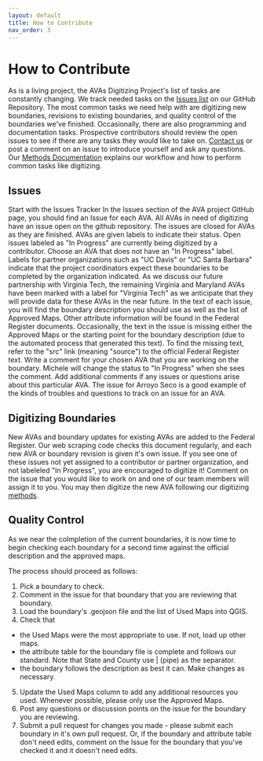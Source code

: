 ```yaml
---
layout: default
title: How to Contribute
nav_order: 3
---
```


# How to Contribute
As is a living project, the AVAs Digitizing Project's list of tasks are constantly changing. We track needed tasks on the [Issues list](https://github.com/UCDavisLibrary/ava/issues) on our GitHub Repository. The most common tasks we need help with are digitizing new boundaries, revisions to existing boundaries, and quality control of the boundaries we've finished. Occasionally, there are also programming and documentation tasks. Prospective contributors should review the open issues to see if there are any tasks they would like to take on. [Contact us](https://ucdavislibrary.github.io/ava/contact.html) or post a comment on an issue to introduce yourself and ask any questions. Our [Methods Documentation](https://ucdavislibrary.github.io/ava/methods.html) explains our workflow and how to perform common tasks like digitizing.

## Issues

Start with the Issues Tracker
In the Issues section of the AVA project GitHub page, you should find an Issue for each AVA. All AVAs in need of digitizing have an issue open on the github repository. The issues are closed for AVAs as they are finished. AVAs are given labels to indicate their status. Open issues labeled as "In Progress" are currently being digitized by a contributor. Choose an AVA that does not have an "In Progress" label. Labels for partner organizations such as "UC Davis" or "UC Santa Barbara" indicate that the project coordinators expect these boundaries to be completed by the organization indicated. As we discuss our future partnership with Virginia Tech, the remaining Virginia and Maryland AVAs have been marked with a label for "Virginia Tech" as we anticipate that they will provide data for these AVAs in the near future.
In the text of each issue, you will find the boundary description you should use as well as the list of Approved Maps. Other attribute information will be found in the Federal Register documents. Occasionally, the text in the issue is missing either the Approved Maps or the starting point for the boundary description (due to the automated process that generated this text). To find the missing text, refer to the "src" link (meaning "source") to the official Federal Register text.
Write a comment for your chosen AVA that you are working on the boundary. Michele will change the status to "In Progress" when she sees the comment. Add additional comments if any issues or questions arise about this particular AVA. The issue for Arroyo Seco is a good example of the kinds of troubles and questions to track on an issue for an AVA.

## Digitizing Boundaries

New AVAs and boundary updates for existing AVAs are added to the Federal Register.  Our web scraping code checks this document regularly, and each new AVA or boundary revision is given it's own issue.  If you see one of these issues not yet assigned to a contributor or partner organization, and not labeleled "In Progress", you are encouraged to digitize it!  Comment on the issue that you would like to work on and one of our team members will assign it to you.  You may then digitize the new AVA following our digitizing [methods](methods).


## Quality Control

As we near the colmpletion of the current boundaries, it is now time to begin checking each boundary for a second time against the official description and the approved maps.

The process should proceed as follows:
1. Pick a boundary to check.
1. Comment in the issue for that boundary that you are reviewing that boundary.
1. Load the boundary's .geojson file and the list of Used Maps into QGIS.
1. Check that
  * the Used Maps were the most appropriate to use.  If not, load up other maps.
  * the attribute table for the boundary file is complete and follows our standard.  Note that State and County use \| (pipe) as the separator.
  * the boundary follows the description as best it can.  Make changes as necessary.
5. Update the Used Maps column to add any additional resources you used.  Whenever possible, please only use the Approved Maps.
1. Post any questions or discussion points on the issue for the boundary you are reviewing.
1. Submit a pull request for changes you made - please submit each boundary in it's own pull request.  Or, if the boundary and attribute table don't need edits, comment on the Issue for the boundary that you've checked it and it doesn't need edits.